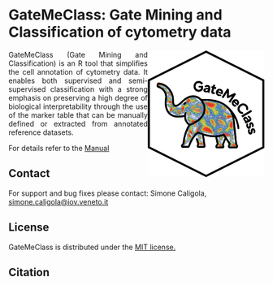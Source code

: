 # GateMeClass: Gate Mining and Classification of cytometry data

 <img width="230" height="250" src="logo2.jpg" alt = "Logo GateMeClass" align = "right">

<p align = "justify">
GateMeClass (Gate Mining and Classification) is an R tool that simplifies the cell annotation of cytometry data.
It enables both supervised and semi-supervised classification with a strong emphasis on preserving a high degree of biological interpretability through the use of the marker table that can be manually defined or extracted from annotated reference datasets.

<!-- For technical details, we invite you to refer to the published article regarding GateMeClass at the following link: [LINK] -->

For details refer to the <a href = "https://github.com/simo1c/GateMeClass/tree/main/manual">Manual</a>

</p>

## Contact
For support and bug fixes please contact: Simone Caligola, simone.caligola@iov.veneto.it

## License
GateMeClass is distributed under the <a href = "LICENSE">MIT license.</a>

## Citation
